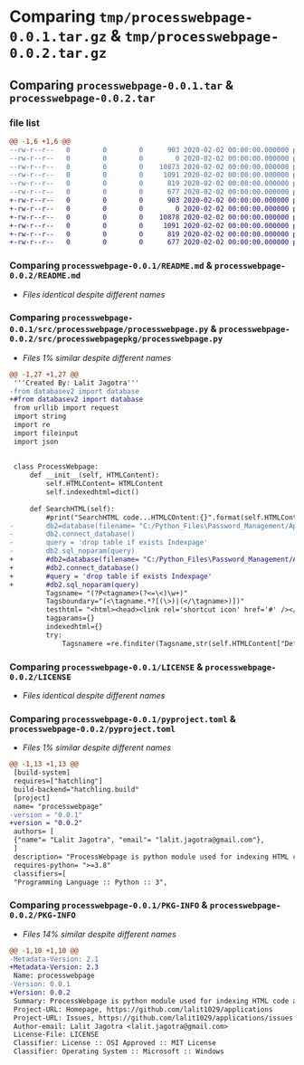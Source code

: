 # Comparing `tmp/processwebpage-0.0.1.tar.gz` & `tmp/processwebpage-0.0.2.tar.gz`

## Comparing `processwebpage-0.0.1.tar` & `processwebpage-0.0.2.tar`

### file list

```diff
@@ -1,6 +1,6 @@
--rw-r--r--   0        0        0      903 2020-02-02 00:00:00.000000 processwebpage-0.0.1/README.md
--rw-r--r--   0        0        0        0 2020-02-02 00:00:00.000000 processwebpage-0.0.1/src/processwebpage/__init__.py
--rw-r--r--   0        0        0    10873 2020-02-02 00:00:00.000000 processwebpage-0.0.1/src/processwebpage/processwebpage.py
--rw-r--r--   0        0        0     1091 2020-02-02 00:00:00.000000 processwebpage-0.0.1/LICENSE
--rw-r--r--   0        0        0      819 2020-02-02 00:00:00.000000 processwebpage-0.0.1/pyproject.toml
--rw-r--r--   0        0        0      677 2020-02-02 00:00:00.000000 processwebpage-0.0.1/PKG-INFO
+-rw-r--r--   0        0        0      903 2020-02-02 00:00:00.000000 processwebpage-0.0.2/README.md
+-rw-r--r--   0        0        0        0 2020-02-02 00:00:00.000000 processwebpage-0.0.2/src/processwebpagepkg/__init__.py
+-rw-r--r--   0        0        0    10878 2020-02-02 00:00:00.000000 processwebpage-0.0.2/src/processwebpagepkg/processwebpage.py
+-rw-r--r--   0        0        0     1091 2020-02-02 00:00:00.000000 processwebpage-0.0.2/LICENSE
+-rw-r--r--   0        0        0      819 2020-02-02 00:00:00.000000 processwebpage-0.0.2/pyproject.toml
+-rw-r--r--   0        0        0      677 2020-02-02 00:00:00.000000 processwebpage-0.0.2/PKG-INFO
```

### Comparing `processwebpage-0.0.1/README.md` & `processwebpage-0.0.2/README.md`

 * *Files identical despite different names*

### Comparing `processwebpage-0.0.1/src/processwebpage/processwebpage.py` & `processwebpage-0.0.2/src/processwebpagepkg/processwebpage.py`

 * *Files 1% similar despite different names*

```diff
@@ -1,27 +1,27 @@
 '''Created By: Lalit Jagotra'''
-from databasev2 import database
+#from databasev2 import database
 from urllib import request
 import string
 import re
 import fileinput
 import json
 
 
 class ProcessWebpage:
     def __init__(self, HTMLContent):
         self.HTMLContent= HTMLContent
         self.indexedhtml=dict()
 
     def SearchHTML(self):
         #print("SearchHTML code...HTMLCOntent:{}".format(self.HTMLContent))
-        db2=database(filename= "C:/Python_Files\Password_Management/Application/HTMLindexing", table="Indexpage")
-        db2.connect_database()
-        query = 'drop table if exists Indexpage'
-        db2.sql_noparam(query)
+        #db2=database(filename= "C:/Python_Files\Password_Management/Application/HTMLindexing", table="Indexpage")
+        #db2.connect_database()
+        #query = 'drop table if exists Indexpage'
+        #db2.sql_noparam(query)
         Tagsname= "(?P<tagname>(?<=\<)\w+)"
         Tagsboundary="(<\tagname.*?[(\>)|(</\tagname>)])"
         testhtml= "<html><head><link rel='shortcut icon' href='#' /></head><body><div id=1234><p style='bold'>This is default response from server</p></div><div></div></body></html>"
         tagparams={}
         indexedhtml={}
         try:
             Tagsnamere =re.finditer(Tagsname,str(self.HTMLContent["Default"]),re.DOTALL)
```

### Comparing `processwebpage-0.0.1/LICENSE` & `processwebpage-0.0.2/LICENSE`

 * *Files identical despite different names*

### Comparing `processwebpage-0.0.1/pyproject.toml` & `processwebpage-0.0.2/pyproject.toml`

 * *Files 1% similar despite different names*

```diff
@@ -1,13 +1,13 @@
 [build-system]
 requires=["hatchling"]
 build-backend="hatchling.build"
 [project]
 name= "processwebpage"
-version = "0.0.1"
+version = "0.0.2"
 authors= [
 {"name"= "Lalit Jagotra", "email"= "lalit.jagotra@gmail.com"},
 ]
 description= "ProcessWebpage is python module used for indexing HTML code and make changes to the HTML page dynamically while updating HTML attributes, HTML tag content etc. Support of Javascript processing is currenly under development."
 requires-python= ">=3.8"
 classifiers=[
 "Programming Language :: Python :: 3",
```

### Comparing `processwebpage-0.0.1/PKG-INFO` & `processwebpage-0.0.2/PKG-INFO`

 * *Files 14% similar despite different names*

```diff
@@ -1,10 +1,10 @@
-Metadata-Version: 2.1
+Metadata-Version: 2.3
 Name: processwebpage
-Version: 0.0.1
+Version: 0.0.2
 Summary: ProcessWebpage is python module used for indexing HTML code and make changes to the HTML page dynamically while updating HTML attributes, HTML tag content etc. Support of Javascript processing is currenly under development.
 Project-URL: Homepage, https://github.com/lalit1029/applications
 Project-URL: Issues, https://github.com/lalit1029/applications/issues
 Author-email: Lalit Jagotra <lalit.jagotra@gmail.com>
 License-File: LICENSE
 Classifier: License :: OSI Approved :: MIT License
 Classifier: Operating System :: Microsoft :: Windows
```

